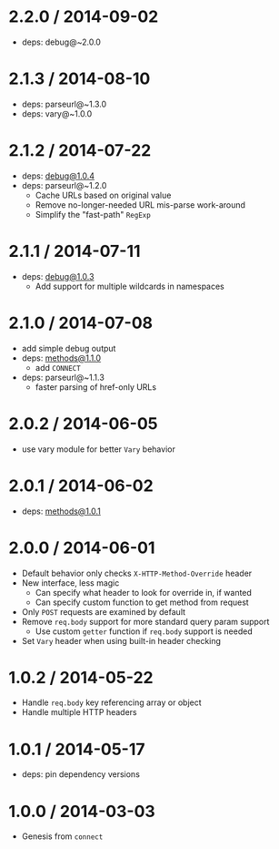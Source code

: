 2.2.0 / 2014-09-02
==================

  * deps: debug@~2.0.0

2.1.3 / 2014-08-10
==================

  * deps: parseurl@~1.3.0
  * deps: vary@~1.0.0

2.1.2 / 2014-07-22
==================

  * deps: debug@1.0.4
  * deps: parseurl@~1.2.0
    - Cache URLs based on original value
    - Remove no-longer-needed URL mis-parse work-around
    - Simplify the "fast-path" `RegExp`

2.1.1 / 2014-07-11
==================

  * deps: debug@1.0.3
    - Add support for multiple wildcards in namespaces

2.1.0 / 2014-07-08
==================

  * add simple debug output
  * deps: methods@1.1.0
    - add `CONNECT`
  * deps: parseurl@~1.1.3
    - faster parsing of href-only URLs

2.0.2 / 2014-06-05
==================

  * use vary module for better `Vary` behavior

2.0.1 / 2014-06-02
==================

  * deps: methods@1.0.1

2.0.0 / 2014-06-01
==================

  * Default behavior only checks `X-HTTP-Method-Override` header
  * New interface, less magic
    - Can specify what header to look for override in, if wanted
    - Can specify custom function to get method from request
  * Only `POST` requests are examined by default
  * Remove `req.body` support for more standard query param support
    - Use custom `getter` function if `req.body` support is needed
  * Set `Vary` header when using built-in header checking

1.0.2 / 2014-05-22
==================

  * Handle `req.body` key referencing array or object
  * Handle multiple HTTP headers

1.0.1 / 2014-05-17
==================

  * deps: pin dependency versions

1.0.0 / 2014-03-03
==================

  * Genesis from `connect`
